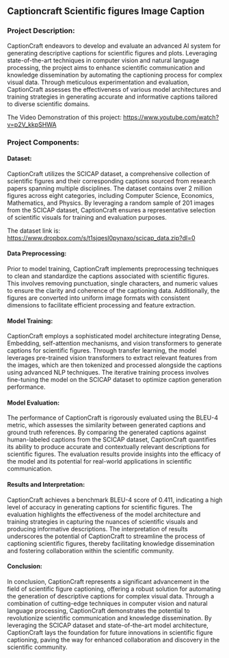 <h2><b>Captioncraft Scientific figures Image Caption</b></h2>

<h3>Project Description:</h3>
CaptionCraft endeavors to develop and evaluate an advanced AI system for generating descriptive captions for scientific figures and plots. Leveraging state-of-the-art techniques in computer vision and natural language processing, the project aims to enhance scientific communication and knowledge dissemination by automating the captioning process for complex visual data. Through meticulous experimentation and evaluation, CaptionCraft assesses the effectiveness of various model architectures and training strategies in generating accurate and informative captions tailored to diverse scientific domains.

The Video Demonstration of this project: https://www.youtube.com/watch?v=p2V_kkpSHWA

<h3>Project Components:</h3>

<h4>Dataset:</h4>
CaptionCraft utilizes the SCICAP dataset, a comprehensive collection of scientific figures and their corresponding captions sourced from research papers spanning multiple disciplines. The dataset contains over 2 million figures across eight categories, including Computer Science, Economics, Mathematics, and Physics. By leveraging a random sample of 201 images from the SCICAP dataset, CaptionCraft ensures a representative selection of scientific visuals for training and evaluation purposes. 

The dataset link is: https://www.dropbox.com/s/t1sjqesl0pynaxo/scicap_data.zip?dl=0

<h4>Data Preprocessing:</h4>
Prior to model training, CaptionCraft implements preprocessing techniques to clean and standardize the captions associated with scientific figures. This involves removing punctuation, single characters, and numeric values to ensure the clarity and coherence of the captioning data. Additionally, the figures are converted into uniform image formats with consistent dimensions to facilitate efficient processing and feature extraction.

<h4>Model Training:</h4>
CaptionCraft employs a sophisticated model architecture integrating Dense, Embedding, self-attention mechanisms, and vision transformers to generate captions for scientific figures. Through transfer learning, the model leverages pre-trained vision transformers to extract relevant features from the images, which are then tokenized and processed alongside the captions using advanced NLP techniques. The iterative training process involves fine-tuning the model on the SCICAP dataset to optimize caption generation performance.

<h4>Model Evaluation:</h4>
The performance of CaptionCraft is rigorously evaluated using the BLEU-4 metric, which assesses the similarity between generated captions and ground truth references. By comparing the generated captions against human-labeled captions from the SCICAP dataset, CaptionCraft quantifies its ability to produce accurate and contextually relevant descriptions for scientific figures. The evaluation results provide insights into the efficacy of the model and its potential for real-world applications in scientific communication.

<h4>Results and Interpretation:</h4>
CaptionCraft achieves a benchmark BLEU-4 score of 0.411, indicating a high level of accuracy in generating captions for scientific figures. The evaluation highlights the effectiveness of the model architecture and training strategies in capturing the nuances of scientific visuals and producing informative descriptions. The interpretation of results underscores the potential of CaptionCraft to streamline the process of captioning scientific figures, thereby facilitating knowledge dissemination and fostering collaboration within the scientific community.

<h4>Conclusion:</h4>
In conclusion, CaptionCraft represents a significant advancement in the field of scientific figure captioning, offering a robust solution for automating the generation of descriptive captions for complex visual data. Through a combination of cutting-edge techniques in computer vision and natural language processing, CaptionCraft demonstrates the potential to revolutionize scientific communication and knowledge dissemination. By leveraging the SCICAP dataset and state-of-the-art model architecture, CaptionCraft lays the foundation for future innovations in scientific figure captioning, paving the way for enhanced collaboration and discovery in the scientific community.
